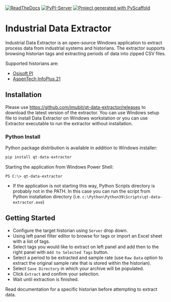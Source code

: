 <!-- These are examples of badges you might want to add to your README:
     please update the URLs accordingly

[![Conda-Forge](https://img.shields.io/conda/vn/conda-forge/qt-data-extractor.svg)](https://anaconda.org/conda-forge/qt-data-extractor)
[![Monthly Downloads](https://pepy.tech/badge/qt-data-extractor/month)](https://pepy.tech/project/qt-data-extractor)
[![Twitter](https://img.shields.io/twitter/url/http/shields.io.svg?style=social&label=Twitter)](https://twitter.com/qt-data-extractor)
-->

[![ReadTheDocs](https://readthedocs.org/projects/qt-data-extractor/badge/?version=latest)](https://qt-data-extractor.readthedocs.io/en/stable/)
[![PyPI-Server](https://img.shields.io/pypi/v/qt-data-extractor.svg)](https://pypi.org/project/qt-data-extractor/)
[![Project generated with PyScaffold](https://img.shields.io/badge/-PyScaffold-005CA0?logo=pyscaffold)](https://pyscaffold.org/)

# Industrial Data Extractor

Industrial Data Extractor is an open-source Windows application to extract process data from industrial systems
and historians. The extractor supports browsing historian tags and extracting periods of data into zipped CSV files.

Supported historians are:

* [Osisoft PI](https://github.com/imubit/data-agent-osisoft-pi)
* [AspenTech InfoPlus.21](https://github.com/imubit/data-agent-aspen-ip21)


## Installation

Please use https://github.com/imubit/qt-data-extractor/releases to download the latest version of the extractor.
You can use Windows setup file to install Data Extractor on Windows workstation or you can use Extractor executable to run the extractor without installation.

### Python Install

Python package distribution is available in addition to Windows installer:

```python
pip install qt-data-extractor
```

Starting the application from Windows Power Shell:

```
PS C:\> qt-data-extractor
```

* If the application is not starting this way, Python Scripts directory is probably not in the PATH. In this case you can run the script from Python installation directory (i.e. `c:\Python\Python39\Scripts\qt-data-extractor.exe`)


## Getting Started

* Configure the target historian using `Server` drop down.
* Using left panel filter editor to browse for tags or import an Excel sheet with a list of tags.
* Select tags you would like to extract on left panel and add then to the right panel with `Add to Selected Tags` button.
* Select a period to be extracted and sample rate (use `Raw Data` option to extract the original sample rate that is stored within the historian).
* Select `Save Directory` in which your archive will be populated.
* Click `Extract` and confirm your selection.
* Wait until extraction is finished.

Read documentation for a specific historian before attempting to extract data.
